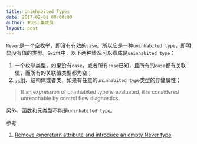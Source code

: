 ```yaml
---
title: Uninhabited Types
date: 2017-02-01 00:00:00
author: 知识小集成员
layout: post
---
```



`Never`是一个空枚举，即没有有效的`case`。所以它是一种`uninhabited type`，即明显没有值的类型。`Swift`中，以下两种情况可以看成是`uninhabited type`：

1. 一个枚举类型，如果没有`case`，或者所有`case`已知，且所有的`case`都有关联值，而所有的关联值类型都为空；
2. 元组、结构体或者类，如果有任意的`uninhabited type`类型的存储属性；

> If an expression of uninhabited type is evaluated, it is considered unreachable by control flow diagnostics.

另外，函数和元类型不能是`uninhabited type`。

参考

1. [Remove @noreturn attribute and introduce an empty Never type](https://github.com/apple/swift-evolution/blob/master/proposals/0102-noreturn-bottom-type.md)
